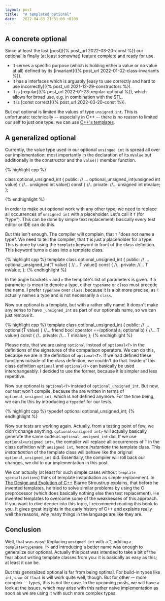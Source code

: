 ```yaml
---
layout: post
title:  "A templated optional"
date:   2022-04-03 21:31:00 +0100
---
```


## A concrete optional

Since at least the last [post]({% post_url 2022-03-20-const %}) our optional is finally (at least somewhat)
feature complete and ready for use.

* It serves a specific purpose (which is holding either a value or no value at all) defined by its
[invariant]({% post_url 2022-01-02-class-invariants %}).
* It has a interfaces which is arguably [easy to use correctly and hard to use incorrectly]({% post_url 2021-12-29-constructors %}).
* It is [regular]({% post_url 2022-01-23-regular-optional %}), which allows for broad use, e.g. in
  combination with the STL.
* It is [const correct]({% post_url 2022-03-20-const %}).

But out optional is limited the values of type `unsigned int`. This is unfortunate: technically -- especially in C++ --
there is no reason to limited our self to just one type: we can use
[C++'s templates](https://en.wikipedia.org/wiki/Template_(C%2B%2B)).

## A generalized optional

Currently, the value type used in our optional `unsinged int` is spread all over our implementation; most importantly in
the declaration of its `mValue` but additionally in the constructor and the `value()` member function.

{% highlight cpp %}

class optional_unsigned_int {
 public:
  // ...
  optional_unsigned_int(unsigned int value) {
  //...
  unsigned int value() const {
  //..
 private:
   //...
   unsigned int mValue;
};

{% endhighlight %}

In order to make out optional work with any other type, we need to replace all occurrences of `unsigned int` with a
placeholder. Let's call it `T` (for "type"). This can be done by simple text replacement; basically every test editor or
IDE can do this.

But this isn't enough. The compiler will complain, that `T` "does not name a type". We need to tell the compiler, that
`T` is just a placeholder for a type. This is done by using the `template` keyword in front of the class definition.
This keyword turns a class into a template class.

{% highlight cpp %}
template<typename T>
class optional_unsigned_int {
 public:
  // ...
  optional_unsigned_int(T value) {
  //...
  T value() const {
  //..
 private:
   //...
   T mValue;
};
{% endhighlight %}

In the angle brackets `<` and `>` the template's list of parameters is given. If a parameter is mean to denote a type,
either `typename` or `class` must precede the name. I prefer `typename` over `class`, because it is a bit more precise,
as `T` actually names a type and is not necessarily a `class`.

Now our optional is a template, but with a rather silly name! It doesn't make any sense to have `_unsigned_int` as part
of our optionals name, so we can just remove it.

{% highlight cpp %}
template<typename T>
class optional_unsigned_int {
 public:
  // ...
  optional(T value) {
  //...
  friend bool operator ==(optional a, optional b) {
  //...
  T value() const {
  //..
 private:
   //...
   T mValue;
};
{% endhighlight %}

Please note, that we are using `optional` instead of `optional<T>` in the definitions of the signatures of the
comparison operators. We can do this, because we are in the definition of `optional<T>`. If we had defined these
functions outside of the class definition, we couldn't do that. Inside of this class definition `optional` and
`optional<T>` can basically be used interchangeably. I decided to use the former, because it is simpler and less
repetitive.

Now our optional is `optional<T>` instead of `optional_unsigned_int`. But now, our test won't compile, because the are
written in terms of `optional_unsigned_int`, which is not defined anymore. For the time being, we can fix this by
introducing a `typedef` for our tests.

{% highlight cpp %}
typedef optional<unsigned int> optional_unsigned_int;
{% endhighlight %}

Now our tests are working again. Actually, from a testing point of few, we didn't change anything. `optional<unsigned
int>` will actually basically generate the same code as `optional_unsigned_int` did. If we use `optional<unsigned int>`, the
compiler will replace all occurrences of `T` in the class definition with `unsigned int`, hence _instantiate_ the
template class. This _instantiantion_ of the template class will behave like the original `optional_unsigned_int` did.
Essentially, the compiler will roll back our changes, we did to our implementation in this post.

We can actually (at least for such simple cases without `template specializations`) think of template instantiation as
simple replacement. In [The Design and Evolution of C++](https://www.stroustrup.com/dne.html) Bjarne Stroustrup explains,
that before he invented templates, he tried to solve similar problems by using the C preprocessor (which does basically
nothing else then test replacement). He invented templates to overcome some of the weaknesses of this approach. If you
want to dive deeper into this topic, I recommend reading this book to you. It gives great insights in the early history
of C++ and explains really well the reasons, why many things in the language are like they are.

## Conclusion

Well, that was easy! Replacing `unsigned int` with a `T`, adding a `template<typename T>` and introducing a better name
was enough to generalize our optional. Actually this post was intended to take a bit of the fear about writing template
classes from you: it is basically as easy as this; at least it can be.

But this generalized optional is far from being optimal. For build-in types like `int`, `char` or `float` is will work
quite well, though. But for other -- more complex -- types, this is not the case. In the upcoming posts, we will have a
look at the issues, which may arise with this rather naive implementation as soon as we are using it with such more
complex types.

